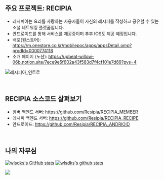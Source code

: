 ## 주요 프로젝트: RECIPIA
- 레시피아는 요리를 사랑하는 사용자들이 자신의 레시피를 작성하고 공유할 수 있는 소셜 네트워킹 플랫폼입니다.
- 안드로이드를 통해 서비스를 제공중이며 추후 IOS도 제공 예정입니다.
- 배포(원스토어): https://m.onestore.co.kr/mobilepoc/apps/appsDetail.omp?prodId=0000774118
- 소개 페이지 (노션): https://upbeat-willow-06b.notion.site/7ece9e5f602a43f583d7f4cf101e7d69?pvs=4

![레시피아_인트로](https://github.com/wlsdks/wlsdks/assets/79524077/44a0da43-c2e6-418e-9b52-b7a740746ff5)

<br/>

## RECIPIA 소스코드 살펴보기

- 멤버 백엔드 서버: https://github.com/Resipia/RECIPIA_MEMBER
- 레시피 백엔드 서버: https://github.com/Resipia/RECIPIA_RECIPE
- 안드로이드: https://github.com/Resipia/RECIPIA_ANDRIOID
<br/>

## 나의 자부심
[![wlsdks's GitHub stats](https://github-readme-stats.vercel.app/api?username=wlsdks)](https://github.com/anuraghazra/github-readme-stats)
[![wlsdks's github stats](https://github-readme-stats.vercel.app/api/top-langs/?username=wlsdks&show_icons=true&hide_border=true&title_color=004386&icon_color=004386&layout=compact)](https://github.com/wlsdks)<br>

<a href="https://hits.seeyoufarm.com"><img src="https://hits.seeyoufarm.com/api/count/incr/badge.svg?url=https%3A%2F%2Fgithub.com%2Fwlsdks%2Fhit-counter&count_bg=%23BDC6C5&title_bg=%23868080&icon=airplayvideo.svg&icon_color=%23FDEDED&title=%EC%A1%B0%ED%9A%8C%EC%88%98&edge_flat=false"/></a>


